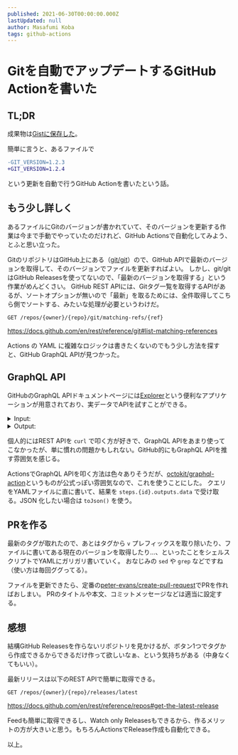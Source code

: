 ```yaml
---
published: 2021-06-30T00:00:00.000Z
lastUpdated: null
author: Masafumi Koba
tags: github-actions
---
```


# Gitを自動でアップデートするGitHub Actionを書いた

## TL;DR

成果物は[Gistに保存した](https://gist.github.com/ybiquitous/9a43fb94de2b3a632a391599df0b6af6)。

簡単に言うと、あるファイルで

```diff
-GIT_VERSION=1.2.3
+GIT_VERSION=1.2.4
```

という更新を自動で行うGitHub Actionを書いたという話。

## もう少し詳しく

あるファイルにGitのバージョンが書かれていて、そのバージョンを更新する作業は今まで手動でやっていたのだけれど、GitHub Actionsで自動化してみよう、とふと思い立った。

GitのリポジトリはGitHub上にある（[git/git](https://github.com/git/git)）ので、GitHub APIで最新のバージョンを取得して、そのバージョンでファイルを更新すればよい。
しかし、git/gitはGitHub Releasesを使ってないので、「最新のバージョンを取得する」という作業がめんどくさい。
GitHub REST APIには、Gitタグ一覧を取得するAPIがあるが、ソートオプションが無いので「最新」を取るためには、全件取得してこちら側でソートする、みたいな処理が必要というわけだ。

```
GET /repos/{owner}/{repo}/git/matching-refs/{ref}
```

<https://docs.github.com/en/rest/reference/git#list-matching-references>

Actions の YAML に複雑なロジックは書きたくないのでもう少し方法を探すと、GitHub GraphQL APIが見つかった。

## GraphQL API

GitHubのGraphQL APIドキュメントページには[Explorer](https://docs.github.com/en/graphql/overview/explorer)という便利なアプリケーションが用意されており、実データでAPIを試すことができる。

<details><summary>Input:</summary>

```
{
  repository(owner: "git", name: "git") {
    refs(refPrefix: "refs/tags/", first: 1, orderBy: {field: TAG_COMMIT_DATE, direction: DESC}) {
      edges {
        node {
          name
        }
      }
    }
  }
}
```

</details>

<details><summary>Output:</summary>

```json
{
  "data": {
    "repository": {
      "refs": {
        "edges": [
          {
            "node": {
              "name": "v2.32.0"
            }
          }
        ]
      }
    }
  }
}
```

</details>

個人的にはREST APIを `curl` で叩く方が好きで、GraphQL APIをあまり使ってこなかったが、単に慣れの問題かもしれない。GitHub的にもGraphQL APIを推す雰囲気を感じる。

ActionsでGraphQL APIを叩く方法は色々ありそうだが、[octokit/graphql-action](https://github.com/octokit/graphql-action)というものが公式っぽい雰囲気なので、これを使うことにした。
クエリをYAMLファイルに直に書いて、結果を `steps.{id}.outputs.data` で受け取る。JSON 化したい場合は `toJson()` を使う。

## PRを作る

最新のタグが取れたので、あとはタグから `v` プレフィックスを取り除いたり、ファイルに書いてある現在のバージョンを取得したり…、といったことをシェルスクリプトでYAMLにガリガリ書いていく。
おなじみの `sed` や `grep` などですね（使い方は毎回ググってる）。

ファイルを更新できたら、定番の[peter-evans/create-pull-request](https://github.com/peter-evans/create-pull-request)でPRを作ればおしまい。
PRのタイトルや本文、コミットメッセージなどは適当に設定する。

## 感想

結構GitHub Releasesを作らないリポジトリを見かけるが、ボタン1つでタグから作成できるからできるだけ作って欲しいなぁ、という気持ちがある（中身なくてもいい）。

最新リリースは以下のREST APIで簡単に取得できる。

```
GET /repos/{owner}/{repo}/releases/latest
```

<https://docs.github.com/en/rest/reference/repos#get-the-latest-release>

Feedも簡単に取得できるし、Watch only Releasesもできるから、作るメリットの方が大きいと思う。もちろんActionsでRelease作成も自動化できる。

以上。
